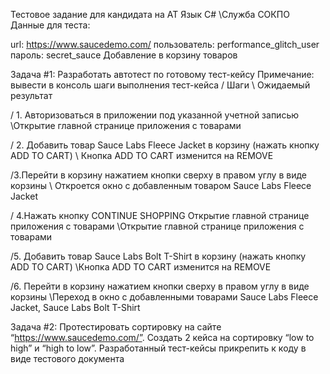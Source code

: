 Тестовое задание для кандидата на AT Язык C# \Служба СОКПО\
Данные для теста:

url: https://www.saucedemo.com/
пользователь: performance_glitch_user
пароль: secret_sauce
Добавление в корзину товаров

Задача #1:
Разработать автотест по готовому тест-кейсу
Примечание: вывести в консоль шаги выполнения тест-кейса
/ Шаги 
\ Ожидаемый результат

/ 1. Авторизоваться в приложении под указанной учетной записью 
\Открытие главной странице приложения с товарами

/ 2. Добавить товар Sauce Labs Fleece Jacket в корзину (нажать кнопку ADD TO CART)
\ Кнопка ADD TO CART изменится на REMOVE

/3.Перейти в корзину нажатием кнопки сверху в правом углу в виде
корзины 
\ Откроется окно с добавленным товаром Sauce Labs Fleece Jacket

/ 4.Нажать кнопку CONTINUE SHOPPING Открытие главной странице приложения с товарами
\Открытие главной странице приложения с товарами

/5. Добавить товар Sauce Labs Bolt T-Shirt в корзину (нажать кнопку ADD TO CART)
\Кнопка ADD TO CART изменится на REMOVE

/6. Перейти в корзину нажатием кнопки сверху в правом углу в виде
корзины 
\Переход в окно с добавленными товарами Sauce Labs Fleece Jacket, Sauce Labs Bolt T-Shirt

Задача #2:
Протестировать сортировку на сайте “https://www.saucedemo.com/”.
Создать 2 кейса на сортировку “low to high” и “high to low”.
Разработанный тест-кейсы прикрепить к коду в виде тестового
документа

